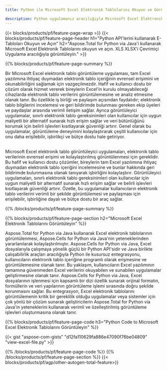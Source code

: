 ```yaml
---
title: Python ile Microsoft Excel Elektronik Tablolarını Okuyun ve Görüntüleyin 

description: Python uygulamanız aracılığıyla Microsoft Excel Elektronik Tablolarını okuyun ve açın.
---
```


{{< blocks/products/pf/feature-page-wrap >}}
{{< blocks/products/pf/feature-page-header h1="Python API'lerini kullanarak E-Tabloları Okuyun ve Açın" h2="Aspose.Total for Python via Java'i kullanarak Microsoft Excel Elektronik Tablolarını okuyun ve açın. XLS XLSX'i Çevrimiçi Uygulama aracılığıyla görüntüleyin." >}}

{{% blocks/products/pf/feature-page-summary %}}

Bir Microsoft Excel elektronik tablo görüntüleme uygulaması, tam Excel yazılımına ihtiyaç duymadan elektronik tablo içeriğinin evrensel erişimini ve okunabilirliğini sağlamak için vazgeçilmezdir. Hafif ve kullanıcı dostu bir çözüm olarak hizmet vererek bireylerin Excel'in kurulu olmayabileceği cihazlarda elektronik tablo verilerini görüntülemesine ve analiz etmesine olanak tanır. Bu özellikle iş birliği ve paylaşım açısından faydalıdır; elektronik tablo bilgilerini incelemesi ve geri bildirimde bulunması gereken ekip üyeleri ve paydaşlar arasında verimli iletişim sağlar. Ayrıca görüntüleyici uygulamalar, sınırlı elektronik tablo gereksinimleri olan kullanıcılar için uygun maliyetli bir alternatif sunarak hızlı erişim sağlar ve veri bütünlüğünü korumak için belirli işlevleri kısıtlayarak güvenliği artırır. Genel olarak bu uygulamalar, görüntüleme deneyimini kolaylaştırarak çeşitli kullanıcılar için onu daha erişilebilir, işbirlikçi ve bütçe dostu hale getiriyor. <br /><br />

Microsoft Excel elektronik tablo görüntüleyici uygulamaları, elektronik tablo verilerinin evrensel erişimi ve kolaylaştırılmış görüntülenmesi için gereklidir. Bu hafif ve kullanıcı dostu çözümler, bireylerin tam Excel yazılımına ihtiyaç duymadan elektronik tablo içeriğini incelemesine ve bunlar hakkında geri bildirimde bulunmasına olanak tanıyarak işbirliğini kolaylaştırır. Görüntüleyici uygulamaları, sınırlı elektronik tablo gereksinimleri olan kullanıcılar için uygun maliyetli bir alternatif sunarak hızlı erişim sağlar ve belirli işlevleri kısıtlayarak güvenliği artırır. Özetle, bu uygulamalar kullanıcıların elektronik tablo verilerini verimli bir şekilde görüntülemesi ve paylaşması için erişilebilir, işbirliğine dayalı ve bütçe dostu bir araç sağlar.

{{% /blocks/products/pf/feature-page-summary  %}}

{{% blocks/products/pf/feature-page-section  h2="Microsoft Excel Elektronik Tablolarını Görüntüleyin" %}}

Aspose.Total for Python via Java kullanarak Excel elektronik tablolarının görüntülenmesi, Aspose.Cells for Python via Java'nin yeteneklerinden yararlanılarak kolaylaştırılmıştır. Aspose.Cells for Python via Java, Excel dosyalarıyla çalışmaya yönelik güçlü bir Python API'sidir ve Java birlikte çalışabilirlik araçları aracılığıyla Python ile kusursuz entegrasyonu, kullanıcıların elektronik tablo içeriğine programlı olarak erişmesine ve görüntülemesine olanak tanır. Bu yaklaşım, kullanıcıların Excel yazılımının tamamına güvenmeden Excel verilerini okuyabilen ve sunabilen uygulamalar geliştirmesine olanak tanır. Aspose.Cells for Python via Java, Excel dosyalarının işlenmesi için kapsamlı bir dizi özellik sunarak orijinal formatın, formüllerin ve veri yapılarının görüntüleme işlemi sırasında doğru şekilde korunmasını sağlar. Bu entegrasyon, Excel elektronik tablolarını görüntülemenin kritik bir gereklilik olduğu uygulamalar veya sistemler için çok yönlü bir çözüm sunarak geliştiricilerin Aspose.Total for Python via Java'in yeteneklerini kullanarak verimli ve özelleştirilmiş görüntüleme işlevleri oluşturmasına olanak tanır.

{{% blocks/products/pf/feature-page-code h3="Python Code to Microsoft Excel Elektronik Tablolarını Görüntüleyin" %}}

{{< gist "aspose-com-gists" "d12fa110629fa886e47090f76be04809" "view-excel-file.py" >}}

{{% /blocks/products/pf/feature-page-code  %}}
{{% /blocks/products/pf/feature-page-section %}}
{{< blocks/products/pf/agp/other-autogen-total-feature>}}